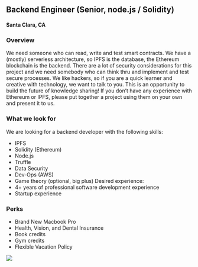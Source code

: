 ## Backend Engineer (Senior, node.js / Solidity)
#### Santa Clara, CA

### Overview
We need someone who can read, write and test smart contracts. We have a (mostly) serverless architecture, so IPFS is the database, the Ethereum blockchain is the backend. There are a lot of security considerations for this project and we need somebody who can think thru and implement and test secure processes. We like hackers, so if you are a quick learner and creative with technology, we want to talk to you. 
This is an opportunity to build the future of knowledge sharing! If you don’t have any experience with Ethereum or IPFS, please put together a project using them on your own and present it to us.

### What we look for
We are looking for a backend developer with the following skills: 
+	IPFS
+	Solidity (Ethereum)
+	Node.js
+	Truffle
+	Data Security
+	Dev-Ops (AWS)
+	Game theory (optional, big plus)
Desired experience: 
+	4+ years of professional software development experience
+	Startup experience

### Perks
+	Brand New Macbook Pro
+	Health, Vision, and Dental Insurance
+	Book credits
+	Gym credits
+	Flexible Vacation Policy


[<img src='https://dabuttonfactory.com/button.png?t=Learn+More&f=Calibri-Bold&ts=24&tc=fff&hp=20&vp=8&c=5&bgt=unicolored&bgc=29aafe'>](https://letsrockit.co/jobs/thvuexi-backend-engineer-senior-node-js-solidity)
